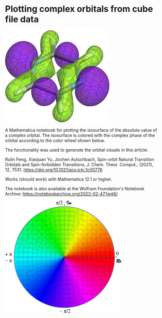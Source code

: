 # Plotting complex orbitals from cube file data

![Isosuface of the absolute value of a complex orbital, with surface colored by the complex phase](orbitalplot-example.png)

A Mathematica notebook for plotting the isosurface of the absolute value
of a complex orbital. The isosurface is colored with the complex phase
of the orbital according to the color wheel shown below. 

The functionality was used to generate the orbital visuals in this article:

Rulin Feng, Xiaojuan Yu, Jochen Autschbach, Spin-orbit Natural Transition Orbitals and Spin-forbidden Transitions, J. Chem. Theor. Comput., (2021), 12, 7531. https://doi.org/10.1021/acs.jctc.1c00776 

Works (should work) with Mathematica 12.1 or higher. 

The notebook is also available at the Wolfram Foundation's Notebook
Archive: https://notebookarchive.org/2022-02-471gnt6/


![Color coding for the complex phase used in the notebook](colorwheel-modified.png)

